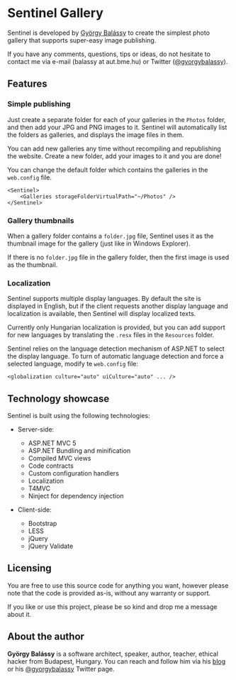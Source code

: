 # Sentinel Gallery

Sentinel is developed by [György Balássy](http://gyorgybalassy.wordpress.com) to create the simplest photo gallery that supports super-easy image publishing. 

If you have any comments, questions, tips or ideas, do not hesitate to contact me via e-mail (balassy at aut.bme.hu) or Twitter ([@gyorgybalassy](http://twitter.com/gyorgybalassy)).



## Features


### Simple publishing

Just create a separate folder for each of your galleries in the `Photos` folder, and then add your JPG and PNG images to it.
Sentinel will automatically list the folders as galleries, and displays the image files in them.

You can add new galleries any time without recompiling and republishing the website. Create a new folder, add your images to it and you are done!

You can change the default folder which contains the galleries in the `web.config` file.

    <Sentinel>
        <Galleries storageFolderVirtualPath="~/Photos" />
    </Sentinel>


### Gallery thumbnails

When a gallery folder contains a `folder.jpg` file, Sentinel uses it as the thumbnail image for the gallery (just like in Windows Explorer).

If there is no `folder.jpg` file in the gallery folder, then the first image is used as the thumbnail.


### Localization

Sentinel supports multiple display languages. By default the site is displayed in English, but if the client requests another display language and localization is available, then Sentinel will display localized texts.

Currently only Hungarian localization is provided, but you can add support for new languages by translating the `.resx` files in the `Resources` folder.

Sentinel relies on the language detection mechanism of ASP.NET to select the display language. To turn of automatic language detection and force a selected language, modify te `web.config` file:

    <globalization culture="auto" uiCulture="auto" ... />



## Technology showcase

Sentinel is built using the following technologies:

* Server-side:
	* ASP.NET MVC 5
	* ASP.NET Bundling and minification 
	* Compiled MVC views
	* Code contracts
	* Custom configuration handlers
	* Localization
	* T4MVC
	* Ninject for dependency injection

* Client-side:
	* Bootstrap
	* LESS
	* jQuery
	* jQuery Validate
	

## Licensing

You are free to use this source code for anything you want, however please note that the code is provided as-is, without any warranty or support.

If you like or use this project, please be so kind and drop me a message about it. 


## About the author

**György Balássy** is a software architect, speaker, author, teacher, ethical hacker from Budapest, Hungary. You can reach and follow him via his [blog](http://gyorgybalassy.wordpress.com) or his [@gyorgybalassy](http://twitter.com/gyorgybalassy) Twitter page.

